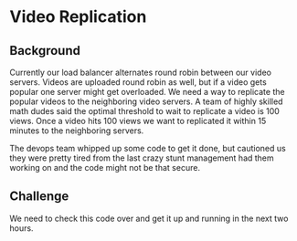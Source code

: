 # Video Replication

## Background
Currently our load balancer alternates round robin between our video servers.  Videos are uploaded round robin as well, but if a video gets popular one server might get overloaded.  We need a way to replicate the popular videos to the neighboring video servers.  A team of highly skilled math dudes said the optimal threshold to wait to replicate a video is 100 views.  Once a video hits 100 views we want to replicated it within 15 minutes to the neighboring servers.

The devops team whipped up some code to get it done, but cautioned us they were pretty tired from the last crazy stunt management had them working on and the code might not be that secure.

## Challenge
We need to check this code over and get it up and running in the next two hours.